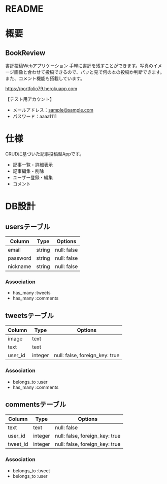 # README

# 概要
## BookReview
書評投稿Webアプリケーション
手軽に書評を残すことができます。写真のイメージ画像と合わせて投稿できるので、パッと見で何の本の投稿か判断できます。また、コメント機能も搭載しています。

https://portfolio79.herokuapp.com

【テスト用アカウント】
- メールアドレス：sample@sample.com
- パスワード：aaaa1111

# 仕様
CRUDに基づいた記事投稿型Appです。

- 記事一覧・詳細表示
- 記事編集・削除
- ユーザー登録・編集
- コメント

# DB設計
## usersテーブル
|Column|Type|Options|
|------|----|-------|
|email|string|null: false|
|password|string|null: false|
|nickname|string|null: false|

### Association
- has_many :tweets
- has_many :comments

## tweetsテーブル
|Column|Type|Options|
|------|----|-------|
|image|text||	
|text|text||	
|user_id|integer|null: false, foreign_key: true|

### Association
- belongs_to :user
- has_many :comments

## commentsテーブル
|Column|Type|Options|
|------|----|-------|
|text|text|null: false|
|user_id|integer|null: false, foreign_key: true|
|tweet_id|integer|null: false, foreign_key: true|

### Association
- belongs_to :tweet
- belongs_to :user